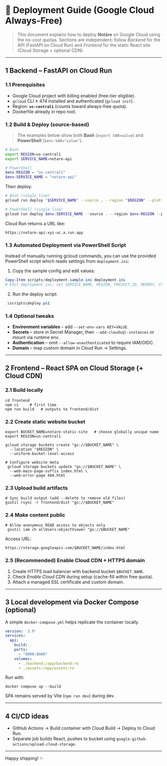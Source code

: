 # 🚀 Deployment Guide (Google Cloud Always-Free)

> This document explains how to deploy **Notāre** on Google Cloud using the no-cost quotas.
> Sections are independent: follow *Backend* for the API (FastAPI on Cloud Run) and *Frontend* for the static React site (Cloud Storage + optional CDN).

---

## 1  Backend – FastAPI on Cloud Run

### 1.1  Prerequisites
* Google Cloud project with billing enabled (free-tier eligible).
* `gcloud` CLI ≥ 474 installed and authenticated (`gcloud init`).
* Region: **`us-central1`** (counts toward always-free quota).
* Dockerfile already in repo root.

### 1.2  Build & Deploy (source-based)

> The examples below show both **Bash** (`export VAR=value`) and **PowerShell** (`$env:VAR="value"`).

```bash
# Bash
export REGION=us-central1
export SERVICE_NAME=notare-api
```
```powershell
# PowerShell
$env:REGION = "us-central1"
$env:SERVICE_NAME = "notare-api"
```

Then deploy:

```bash
# Bash (single line)
gcloud run deploy "$SERVICE_NAME" --source . --region "$REGION" --platform managed --allow-unauthenticated --memory 256Mi --cpu 1 --port 8080
```
```powershell
# PowerShell (single line)
gcloud run deploy $env:SERVICE_NAME --source . --region $env:REGION --platform managed --allow-unauthenticated --memory 256Mi --cpu 1 --port 8080
```

Cloud Run returns a URL like:
```
https://notare-api-xyz-uc.a.run.app
```

### 1.3  Automated Deployment via PowerShell Script

Instead of manually running gcloud commands, you can use the provided PowerShell script which reads settings from `deployment.ini`:

1. Copy the sample config and edit values:
```powershell
Copy-Item scripts/deployment.sample.ini deployment.ini
# Edit deployment.ini: set SERVICE_NAME, REGION, PROJECT_ID, MEMORY, CPU, ALLOW_UNAUTH, PORT, etc.
```
2. Run the deploy script:
```powershell
.\scripts\deploy.ps1
```

### 1.4  Optional tweaks
* **Environment variables** – add `--set-env-vars KEY=VALUE`.
* **Secrets** – store in Secret Manager, then `--add-cloudsql-instances` or mount via runtime env.
* **Authentication** – omit `--allow-unauthenticated` to require IAM/OIDC.
* **Domain** – map custom domain in Cloud Run → Settings.

---

## 2  Frontend – React SPA on Cloud Storage (+ Cloud CDN)

### 2.1  Build locally
```
cd frontend
npm ci     # first time
npm run build   # outputs to frontend/dist
```

### 2.2  Create static website bucket
```
export BUCKET_NAME=notare-static-site   # choose globally unique name
export REGION=us-central1

gcloud storage buckets create "gs://$BUCKET_NAME" \
  --location "$REGION" \
  --uniform-bucket-level-access

# Configure website meta
 gcloud storage buckets update "gs://$BUCKET_NAME" \
  --web-main-page-suffix index.html \
  --web-error-page 404.html
```

### 2.3  Upload build artifacts
```
# Sync build output (add --delete to remove old files)
gsutil rsync -r frontend/dist "gs://$BUCKET_NAME"
```

### 2.4  Make content public
```
# Allow anonymous READ access to objects only
 gsutil iam ch allUsers:objectViewer "gs://$BUCKET_NAME"
```

Access URL:
```
https://storage.googleapis.com/$BUCKET_NAME/index.html
```

### 2.5  (Recommended) Enable Cloud CDN + HTTPS domain
1. Create HTTPS load balancer with backend bucket `$BUCKET_NAME`.
2. Check *Enable Cloud CDN* during setup (cache-fill within free quota).
3. Attach a managed SSL certificate and custom domain.

---

## 3  Local development via Docker Compose (optional)
A simple `docker-compose.yml` helps replicate the container locally.

```yaml
version: '3.9'
services:
  api:
    build: .
    ports:
      - "8000:8080"
    volumes:
      - ./backend:/app/backend:ro
      - ./assets:/app/assets:ro
```
Run with:
```
docker compose up --build
```
SPA remains served by Vite (`npm run dev`) during dev.

---

## 4  CI/CD ideas
* GitHub Actions → Build container with Cloud Build → Deploy to Cloud Run.
* Separate job builds React, pushes to bucket using `google-github-actions/upload-cloud-storage`.

---

Happy shipping! ✨
